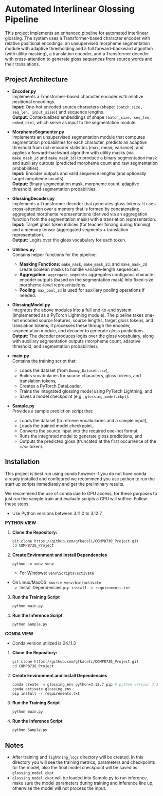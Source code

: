 # Automated Interlinear Glossing Pipeline

This project implements an enhanced pipeline for automated interlinear glossing. The system uses a Transformer-based character encoder with relative positional encodings, an unsupervised morpheme segmentation module with adaptive thresholding and a full forward–backward algorithm (with utility masking), a translation encoder, and a Transformer decoder with cross-attention to generate gloss sequences from source words and their translations.

## Project Architecture

- **Encoder.py**  
  Implements a Transformer-based character encoder with relative positional encodings.  
  **Input:** One-hot encoded source characters (shape: `(batch_size, seq_len, input_size)`) and sequence lengths.  
  **Output:** Contextualized embeddings of shape `(batch_size, seq_len, embed_dim)`, which serve as input to the segmentation module.

- **MorphemeSegmenter.py**  
  Implements an unsupervised segmentation module that computes segmentation probabilities for each character, predicts an adaptive threshold from rich encoder statistics (max, mean, variance), and applies a forward–backward algorithm with utility masks (via `make_mask_2d` and `make_mask_3d`) to produce a binary segmentation mask and auxiliary outputs (predicted morpheme count and raw segmentation probabilities).  
  **Input:** Encoder outputs and valid sequence lengths (and optionally target morpheme counts).  
  **Output:** Binary segmentation mask, morpheme count, adaptive threshold, and segmentation probabilities.

- **GlossingDecoder.py**  
  Implements a Transformer decoder that generates gloss tokens. It uses cross-attention over a memory that is formed by concatenating aggregated morpheme representations (derived via an aggregation function from the segmentation mask) with a translation representation.  
  **Input:** Target gloss token indices (for teacher forcing during training) and a memory tensor (aggregated segments + translation representation).  
  **Output:** Logits over the gloss vocabulary for each token.

- **Utilities.py**  
  Contains helper functions for the pipeline:
  - **Masking Functions:** `make_mask`, `make_mask_2d`, and `make_mask_3d` create boolean masks to handle variable-length sequences.
  - **Aggregation:** `aggregate_segments` aggregates contiguous character encoder outputs (based on the segmentation mask) into fixed-size morpheme-level representations.
  - **Pooling:** `max_pool_2d` is used for auxiliary pooling operations if needed.

- **GlossingModel.py**  
  Integrates the above modules into a full end-to-end system (implemented as a PyTorch Lightning module). The pipeline takes one-hot encoded source features, source lengths, target gloss tokens, and translation tokens; it processes these through the encoder, segmentation module, and decoder to generate gloss predictions.  
  **Output:** The decoder produces logits over the gloss vocabulary, along with auxiliary segmentation outputs (morpheme count, adaptive threshold, and segmentation probabilities).

- **main.py**  
  Contains the training script that:
  - Loads the dataset (from `Dummy_Dataset.csv`),
  - Builds vocabularies for source characters, gloss tokens, and translation tokens,
  - Creates a PyTorch DataLoader,
  - Trains the integrated glossing model using PyTorch Lightning, and
  - Saves a model checkpoint (e.g., `glossing_model.ckpt`).

- **Sample.py**  
  Provides a sample prediction script that:
  - Loads the dataset (to retrieve vocabularies and a sample input),
  - Loads the trained model checkpoint,
  - Converts the source input into the required one-hot format,
  - Runs the integrated model to generate gloss predictions, and
  - Outputs the predicted gloss (truncated at the first occurrence of the `</s>` token).

## Installation

This project is best run using conda 
however if you do not have conda already installed and configured
we recommend you use python to run the start up scripts immediately and get the preliminary results.

We recommend the use of conda due to GPU access,
for these purposes to just run the sample train and evaluate scripts a 
CPU will suffice.
Follow these steps:

- Use Python versions between 3.11.0 to 3.12.7

**PYTHON VIEW**
1. **Clone the Repository:**
   ```bash
   git clone https://github.com/gfkaceli/COMP8730_Project.git
   cd COMP8730_Project
2. **Create Environment and Install Dependencies**
  
   `python -m venv venv`
   - For Windows:
    `venv\Scripts\activate`
  - On Linux/MacOS:
    `source venv/bin/activate`
    - Install Dependencies
   `pip install -r requirements.txt`
3. **Run the Training Script**
    ```bash
   python main.py

4. **Run the Inference Script**
    ```bash
   python Sample.py

**CONDA VIEW**

- Conda version utilized is 24.11.3

1. **Clone the Repository:**
   ```bash
   git clone https://github.com/gfkaceli/COMP8730_Project.git
   cd COMP8730_Project
   
2. **Create Environment and Install Dependencies**
   ```bash
   conda create -n glossing_env python=3.12.7 pip # python version 3.11.0 to 3.12.7 should work so feel free to change
   conda activate glossing_env
   pip install -r requirements.txt

3. **Run the Training Script**
    ```bash
   python main.py

4. **Run the Inference Script**
    ```bash
   python Sample.py
   
## Notes

- After training and `lightning_logs` directory 
  will be created. In this directory you will see
  the training metrics, parameters and checkpoints
  for the model, also the final model checkpoint
  will be saved as `glossing_model.ckpt`
- `glossing_model.ckpt` will be loaded into Sample.py
   to run inference, make sure the model parameters during
   training and inference line up, otherwise the model will
   not process the input.
   

# 
